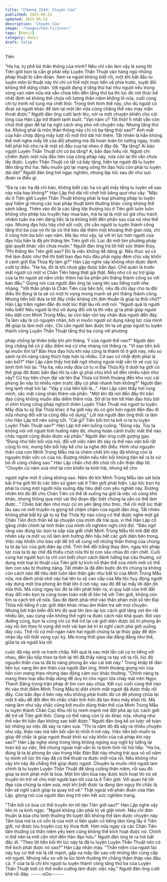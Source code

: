 ```yaml
---
title: "Chương 2244: Chuyện Của"
published: 2025-05-22
updated: 2025-05-22
description: 'Chuyện Của'
image: '/images/han-li/cover/'
tags: [HanLi]
category: HanLi
draft: false
---
```


Tiên

"Ha ha, tự phế bỏ thần thông của mình? Nếu chỉ cần làm vậy là
xong thì Tiên giới bọn ta cần gì phải xếp Luyện Thần Thuật vào
hàng ngũ những pháp thuật bị cấm đoán. Xem ra ngươi không
biết rồi, một khi bắt đầu tu luyện môn bí thuật này thì chỉ có thể
một mực tiến về phía trước, tuyệt đối không thể dừng chân. Với
người đang ở tầng thứ hai như ngươi nếu trong vòng vạn năm
nữa mà vẫn chưa tiến đến tầng thứ ba thì lúc đó nơi thức bể nhất
định sẽ không thể chứa nổi lượng thần niệm khổng lồ nữa, cuối
cùng chỉ tự mình nổ tung mà chết thôi. Trong tình hình thế này,
cho dù ngươi có đoạt xá người khác để làm lại một lần nữa cũng
chẳng thể nào may mắn thoát được." Người đàn ông cười lạnh
lẽo, nói ra một chuyện khiến cho cõi lòng của Hàn Lập trở thành
lạnh buốt.
"Vạn năm ư? Tốt thôi! Ít nhất vẫn còn chút thời gian để tại hạ nghĩ
cách ứng phó với chuyện này. Nhưng tầng thứ ba. Không phải là
môn thần thông này chỉ có ba tầng thôi sao?" Ánh mắt của hắn
chớp động mấy lượt rồi mới thở dài hỏi thêm.
Tất nhiên là hắn không thể mới nghe mấy lời của đối phương mà
đã hoàn toàn tin tưởng ngay, trước hết phải hỏi cho ra lẽ một số
đầu cua tai nheo ở đây đã.
"Ba tầng? Ai bảo ngươi Luyện Thần Thuật chỉ có ba tầng? A, bần
đạo hiểu rồi. Ngươi chỉ chiếm được một nửa đầu tiên của công
pháp này, nửa còn lại thì vẫn chưa lấy được. Luyện Thần Thuật
có tất cả bảy tầng, hiện tại ngươi đã tu luyện đến tầng thứ hai.
Nếu muốn giữ lại mạng sống thì đạo hữu còn phải tu luyện dài
dài!" Người đàn ông hơi ngạc nghiên, nhưng lập tức sau đó như
sực đoán ra điều gì.

"Đa tạ các hạ đã chỉ bảo, không biết các hạ có giữ mấy tầng tu
luyện về sau này nữa hay không?" Hàn Lập thở dài rồi chợt hỏi
bâng quơ như vậy.
"Mặc dù ở Tiên giới Luyện Thần Thuật không phải là loại phương
pháp tu luyện quý hiếm gì nhưng các loại pháp thuật bình thường
khác cũng không thể sánh bằng. Thêm vào đó là các tầng lớp
thượng lưu ở Tiên giới luôn luôn không cho phép lưu truyền hay
mua bán, mà ta lại là một sứ giả chịu trách nhiệm tuần tra nên
đáng tiếc là ta không biết đến phần sau của nó như thế nào.
Nhưng đạo hữu hãy chớ sốt ruột, chỉ cần ngươi tu luyện thành
công tầng thứ ba của nó thì lại có thế kéo dài thêm một khoảng
thời gian nữa, chí ít cũng hơn ba bốn vạn năm. Mà lâu như vậy, lại
với trí lực hơn người của đạo hữu hẳn là đã phi thăng lên Tiên giới
rồi. Lúc đó mới tìm phương pháp giải quyết khác vẫn chưa muộn."
Người đàn ông trả lời hết sức thâm thúy.
"Phi thăng lên Tiên giới sao? Đó là việc không dễ dàng gì. Nếu
thực sự có thể làm được như thế thì biết bao đạo hữu đâu phải
ngày đêm chịu vây khốn ở cảnh giới Đại Thừa Kỳ làm gì?" Hàn
Lập nghe vậy không nhịn được đành cười tự diễu.
"Ha ha, đó là khi chưa gặp được bần đạo. Chớ quên là trước mặt
ngươi có một vị Chân Tiên hàng thật giá thật. Nếu như có sự trợ
giúp của ta thì ngươi sẽ nắm chắc thêm hai ba phần phi thăng
thành công so với ban đầu." Giọng nói của người đàn ông lại
vang lên sau tiếng cười nhẹ nhàng.
"Với thân phận là Chân Tiên của tiền bối, nếu đã chỉ dạy cho ta
đôi điều thì đúng là ta sẽ có một hi vọng mong manh sẽ phi thăng
thành công. Nhưng tiền bối đưa ta tới đây chắc không chỉ đơn
thuần là giúp ta thôi chứ?" Hàn Lập trầm ngâm đắn đo một lúc
thật lâu rồi mới nói.
"Ngươi quả là người hiểu biết! Nếu ngươi là thứ vô dụng đối với ta
thì việc gì ta phải giúp ngươi tiêu diệt con Minh Trùng Mẫu, lại còn
bận rộn tay chân đưa ngươi đến đây. Ta làm vậy là có nguyên
nhân, bởi vì muốn ngươi sử dụng năng lực của mình để giúp ta
làm một việc. Chỉ cần ngươi làm được thì ta sẽ giúp ngươi tu
luyện thành công Luyện Thần Thuật tầng thứ ba cùng với phương

pháp chống lại thiên kiếp khi phi thăng. Ý của ngươi thế nao?"
Người đàn ông chẳng hề có ý dầu diếm mà cứ nhẹ nhàng nói
thẳng ra.
"Vì sao tiền bối lại muốn tìm ta? Bảo Hoa đạo hữu khi nãy cũng là
thánh tổ ở giới này, nếu so sánh ra thì nàng càng thích hợp hơn ta
nhiều. Cớ sao cứ nhất định phải là vãn bối?" Hàn Lập cảm thấy
hơi bất ngờ nhưng ngoài mặt vẫn tỏ vẻ cực kỳ bình tĩnh hỏi lại.
"Ha ha, nếu mấy đứa có tu vi Đại Thừa Kỳ ở dưới hạ giới có thể
giúp đỡ được bần đạo thì ta cần gì phải chịu khổ sở đến nhiều
năm như vậy? Cứ tùy tiện chọn đại vài tên Đại Thừa cứ thỉnh
thoảng đến khu vực cái phong ấn này từ nhiều năm trước đây có
phải nhanh hơn không?" Người đàn ông lạnh nhạt hỏi lại.
"Vậy ý của tiền bối là...". Hàn Lập cảm thấy hơi rùng mình, sắc
mặt cũng nhăn thêm vài phần.
"Một khi đã nói đến đây thì bần đạo cũng không muốn dấu diếm
thêm nữa. Sở dĩ ta tìm tới Hàn đạo hữu bởi vì nhìn trúng công
pháp nghịch thiên Luyện Thần Thuật mà ngươi tu luyện. Mấy đứa
tu sỹ Đại Thừa khác ở hạ giới này dù có giỏi hơn ngươi đến đâu đi
nữa nhưng đối với ta cũng đều vô dụng." Lời mà người đàn ông
thốt ra làm cho Hàn Lập trở nên sửng sốt.
"Cái gì? Tiền bối tìm ta bởi vì ta tu luyện Luyện Thần Thuật sao?"
Hàn Lập trở nên luống cuống.
"Đúng vậy. Tuy ta không nói với ngươi tình huống năm đó, nhưng
hoàn cảnh trước mắt thế nào chắc ngươi cũng đoán được vài
phần." Người đàn ông cười gượng gạo.
"Đúng như tiền bối vừa nói, đối với việc năm đó sảy ra thế nào
vãn bối rất cũng tò mò, mong tiền bối hãy kể cho ta nghe đôi điều.
Hình như nguyên thần của con Minh Trùng Mẫu mà ta chém chết
khi nãy đã không còn là nguyên thần vốn có của nó. Đương nhiên
nếu tiền bối không tiện kể ra bì cứ bỏ đi cũng chẳng sao." Hàn
Lập chần chờ đôi chút rồi cẩn thận đáp lời.
"Chuyện cũ năm xưa nhớ lại còn khiến ta kinh hãi, nhưng kể cho

ngươi nghe một ít cũng không sao. Năm đó khi Minh Trùng Mẫu
tàn sát bừa bãi ở hạ giới thì bị các tiên sử giám sát ở Tiên giới
phát hiện. Lập tức bọn họ phái ta cùng một người nữa xuống đây
tiêu diệt con yêu nghiệt này. Đương nhiên khi đó để cho Chân
Tiên có thể đi xuống hạ giới là việc vô cùng khó khăn, nhưng
thông qua một vài thủ đoạn đặc biệt chúng ta vẫn có thể làm
được..." Chiếc bát đen như mực cứ im yên lặng như thóc, thế rồi
một lúc thật lâu sau nó mới truyền ra giọng kể chậm chậm của
người đàn ông.
Tất nhiên không phải bất kỳ gã tu sỹ Đại Thừa Kỳ nào cũng có thể
được nghe một gã Chân Tiên đích thân kể lại chuyện của mình đã
trải qua, vì thế Hàn Lập cố gắng chấn chỉnh lại tinh thần của mình
rồi nghiêm nghị chờ đợi.
"Đâu ngờ rằng vào đúng lúc bọn ta sắp sửa giết chết Minh Trùng
Mẫu thì trời đất đột nhiên xảy ra một vụ nổ làm ảnh hưởng đến
hầu hết các giới diện bên trong. Việc này khiến cho bảo vật để trở
về cùng với những thần thông của chúng ta bị áp lực của giới diện
áp chế. Tình thế đổi trắng thay đen, ngay khi pháp lực của ta bị áp
chế đã thiếu chút nữa thì bị con sâu chúa đó cắn chết. Cuối cùng
hai người bọn ta chỉ còn biết chọn cách đánh lưỡng bại câu
thương, sử dụng một loại bí thuật của Tiên giới tự kích nổ thân thể
của mình mới có thể làm con sâu bị thương nặng. Tất nhiên là đã
đến bước đó thì chúng ta không còn cách nào để tiêu diệt luôn
tấm thân gần như bất tử của Minh Trùng Mẫu nữa, mà đành phải
nhờ vào hai tên tu sỹ cao cấp của Ma tộc huy động người xây
dựng một tòa phong ấn thật lớn ở nơi này, sau đó để lại mấy lời
dặn dò nữa thôi. Mà cũng ngay lúc đó ta liền phát hiện ra, vì quy
luật của trời đất thay đổi nên bọn ta cũng hoàn toàn mất đi liên hệ
với Tiên giới, không còn tìm ra cách trở về nữa. Sau đó đành phải
nhờ vào thân phận một số tên Đại Thừa nổi tiếng ở các giới diện
khác nhau âm thầm tra sét mọi chuyện. Nhưng bởi trận biến đổi
khi đó quá lớn làm áp lực cách giới tăng vọt lên rất nhiều lần, sau
cùng vẫn không thể nghĩ ra được cách nào khả quan. Rơi vào
đường cùng, bọn ta cũng chỉ có thể trở lại cái giới diện được bố trí
phong ấn này rồi ôm theo hi vọng đợi một vài bạn bè tri kỉ nghĩ
cách phá giới xuống đây cứu. Thế rồi cứ mỗi ngàn năm hai người
chúng ta lại thức giậy để đón nhận lấy nỗi thất vọng cực kỳ. Mà
trong thời gian dài đằng đẵng như thế, giữa ta và người kia rốt

cuộc đã nảy sinh ra tranh chấp. Kết quả là sau một lần cãi cọ to
tiếng với nhau, đến lầu tiếp theo ta tỉnh lại thì đã thấy nàng ra tay
với ta rồi, lúc đó nguyền thần của ta đã bị nàng phong ấn vào cái
bát này."
Trong khắp tế đàn liên tục vang lên âm thân của người đàn ông,
thỉnh thoảng giọng nói của hắn còn mang theo nhưng dao động
cảm xúc khác thường.
"Chính nàng ta mang theo loại dầu thắp dùng để duy trì cho ngọn
lửa cháy mãi trên Ngọc Thanh Đăng trong trận pháp đi tìm con
sâu chúa. Kết cục cuối cùng thế nào thì vào thời điểm Minh Trùng
Mẫu bị diệt chính mắt ngươi đã được thấy rồi đấy. Còn bần đạo ở
bên này nếu không phải trước đó có đề phòng chừa lại một ít dầu
để đốt đèn thì chắc chắn linh hồn đã tan theo mây khói rồi. Mà
nàng làm như vậy chắc cũng bởi muốn dùng thân thể của Minh
Trùng Mẫu tu luyện thành Chân Cực Khu rồi tự mình mạnh mẽ đột
phá áp lực cách giới để trở về Tiên giới thôi. Cũng có thể nàng
còn lý do khác nữa, nhưng như thế nào thì bần đạo không sao
biết được." Người đàn ông kể sơ lược về toàn bộ những sự việc
đã sảy ra năm xưa.
"Thì ra năm đó đã sảy ra nhiều chuyện như vậy, thảo nào mà tiến
bối vẫn bị nhốt ở nơi này. Việc tiền bối muốn ta giúp đỡ chắc là
giúp ngươi thoát khỏi sự vây khốn của cái pháp khí này sao?"
Hàn Lập nghe xong trong lòng không ngừng suy nghĩ kỹ lưỡng lại
toàn bộ sự việc, thế nhưng ngoài mặt vẫn tỏ ra bình tĩnh rồi hỏi
tiếp.
"Ha ha, đúng là ta bị phong ấn vào trong Hắc Đàn Bát này nhưng
trải qua vô số năm tự mình nỗ lực thì này đã có thể thoát ra được
một nửa rồi. Nếu không như vậy khi nãy đã chẳng thể giúp được
ngươi. Chuyện ta muốn nhờ ngươi làm chính là tu luyện Luyện
Thần Thuật để tăng cường thân niệm, rồi sau đó giúp ta kích phát
một lá bùa. Một khi tấm bùa này được kích hoạt thì nó sẽ truyền
tin trở về cho một người bạn tốt của ta ở Tiên giới. Với quan hệ tốt
đẹp của chúng ta năm xưa, một khi biết được ta đang lâm nguy
thì chắc là hắn sẽ nghĩ cách giúp ta quay trở về." Thật ngoài với
phán đoán của Hàn Lập, giọng nói của người đàn ông trở nên hết
sức nghiêm trang.

"Tiền bối có bùa có thể truyền tin tới tận Tiên giới sao?" Hàn Lập
nghe vậy liền tỏ ra kinh ngạc.
"Ngươi không cần phải tỏ vẻ giật mình. Nếu chỉ đơn thuần là bùa
chú bình thường thì tuyệt đối không thể làm được chuyện này.
Tấm bùa mà ta có vốn là của một vị tiên quân có tiếng tăm lừng
lẫy ở Tiên giới, nó được lưu truyền cực kỳ thưa thớt. Hơn nữa
ngay cả các Chân Tiên tầm thường có thần niệm yếu kém cũng
không thể kích hoạt được nó. Chính vì thế nên ta mới cần nhờ
đến Hàn đạo hữu." Người đàn ông tỏ ra hơi bất đắc dĩ.
"Theo lời tiền bối thì lúc này ta đã tu luyện Luyện Thần Thuật nên
có thể kích phát được nó sao?" Hàn Lập nhăn mày.
"Thần niệm của ngươi lúc này tuy có thể nói là rất mạnh, gấp xa
mấy lần sao với những tên cùng cấp với ngươi. Nhưng nếu so với
ta lúc bình thường thì chẳng thấm tháp vào đâu cả. Ý của ta là chỉ
khi ngươi tu luyện thành công tầng thứ ba của Luyện Thần Thuật
mới có thể miễn cưỡng làm được việc này." Người đàn ông cười
khẽ rồi đáp.
------oOo------
